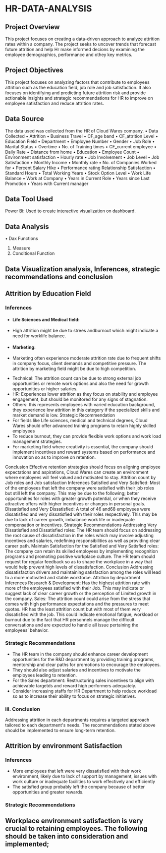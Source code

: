 # HR-DATA-ANALYSIS

## Project Overview
This project focuses on creating a data-driven approach to analyze attrition rates within a company. The project seeks to uncover trends that forecast future attrition and help Hr make informed decions by examining the employee demographics, performance and othey key metrics.

## Project Objectives
This project focuses on analyzing factors that contribute to employees attrition such as the education field, job role and  job satisfaction. It also focuses on identifying and predicting future attrition risk and provide actionable insights and strategic recommendations for HR to improve on employee satisfaction and reduce attrition rates.
## Data Source
The data used was collected from the HR of Cloud Wares company.
•	Data Collected
•	Attrition
•	Business Travel
•	CF_age band
•	CF_attrition Level
•	Education Field
•	Department
•	Employee Number
•	Gender
•	Job Role
•	Marital Status
•	Overtime
•	No. of Training times
•	CF_current employee
•	Daily Rate
•	Distance from home
•	Education
•	Employee Count
•	Environment satisfaction
•	Hourly rate
•	Job Involvement
•	Job Level
•	Job Satisfaction
•	Monthly Income
•	Monthly rate
•	No. of Companies Worked for
•	Percent Salary Hike
•	Performance rating Relationship Satisfaction
•	Standard Hours
•	Total Working Years
•	Stock Option Level
•	Work Life Balance
•	Work at Company 
•	Years in Current Role
•	Years since Last Promotion
•	Years with Current manager

## Data Tool Used
Power Bi: Used to create interactive  visualization on dashboard.
## Data Analysis
•	Dax Functions 
1.	Measure
2.	Conditional Function
## Data Visualization analysis, Inferences, strategic recommendations and conclusion
## Attrition by Education Field
### Inferences
-	#### Life Sciences and Medical field:
  * High attrition might be due to strees andburnout which might indicate a need for worklife balance. 
-	#### Marketing:
  * Marketing often experience moderate attrition rate due to frequent shifts in company focus, client demands and competitive pressure. The attrition by marketing field might be due to high competition.
-	Technical: The attrition count can be due to strong external job opportunities or remote work options and also the need for growth opportunities or higher salaries.
-	HR: Experiences lower attrition as they focus on stability and employee engagement, but should be monitored for any signs  of stagnation. 
-	Others: this represents employees with varied education background, they experience low attrition in this category if the specialized skills and market demand is low.
Strategic Recommendation
-	For fields like Life sciences, medical and technical degrees, Cloud Wares should offer advanced training programs to retain highly skilled employees
-	To reduce burnout, they can provide flexible work options and work load management strategies.
-	For marketing field where creativity is essential, the company should implement incentives and reward systems based on performance and innovation so as to improve on retention.

Conclusion
Effective retention strategies should focus on aligning employee expectations and aspirations, Cloud Wares can create an environment where employees will feel valued and motivated to stay. 
Attrition count by Job roles and Job satisfaction
Inferences
Satisfied and Very Satisfied: Most of the employees that left the company were satisfied with their job roles but still left the company. This may be due to the following; better opportunities for roles with greater growth potential, or when they receive attractive offers with higher incentives or changes in personal goals.
Dissatisfied and Very Dissatisfied: A total of 46 and68 employees were dissatisfied and very dissatisfied with their roles respectively. This may be due to lack of career growth, imbalance work life or inadequate compensation or incentives. 
Strategic Recommendations
Addressing Very Dissatisfied and Dissatisfied roles: The HR team should focus on addressing the root cause of dissatisfaction in the roles which may involve adjusting incentives and salaries, redefining responsibilities as well as providing clear career path.
Maintain Satisfaction for the Satisfied and Very Satisfied roles: The company can retain its skilled employees by implementing recognition programs and promoting positive workplace culture.
The HR team should request for regular feedback so as to shape the workplace in a way that would help prevent high levels of dissatisfaction.
Conclusion
Addressing dissatisfaction drivers and maintaining satisfaction among the roles will lead to a more motivated and stable workforce.
Attrition by department
Inferences
Research & Development: Has the highest attrition rate with more of the employees satisfied with their Job. This may indicate or suggest lack of clear career  growth or the perception of Limited growth in the company.
Sales: The attrition count could arise from the stress that comes with high performance expectations and the pressures  to meet  quotas. 
HR has the least attrition count but with most of them very dissatisfied with the job.  This could indicate emotional  fatigue, workload or burnout due to the fact that HR personnels manage the difficult conversations and are  expected to handle all issue pertaining the employees’ behavior. 
### Strategic Recommendations
- The HR team in the company should enhance career development opportunities for the R&D department by providing training programs, mentorship and clear paths for promotions to encourage the employees.
- They should also adjust salaries and incentives to motivate the employees leading to retention.
- For the Sales department: Restructuring sales incentives to align with achievable targetds and reward high performers adequately.
- Consider increasing staffs for HR Department to help reduce workload so as to increase their ability to focus on strategic initiatives.

### iii. Conclusion
Addressing attrition in each departments requires a targeted approach tailored to each department's needs. The recommendations stated above should be implemented to ensure long-term retention.


## Attrition by environment Satisfaction
### Inferences
- More employees that left were very dissatisfied with their work environment, likely due to lack of support by management, issues with work culture or inadequate facilities to work effectively and efficiently
- The satisfied group probably left the company because of better opportunities and greater rewards.
### Strategic Recommendations
Workplace environment satisfaction is very crucial to retaining employees. The following should be taken into consideration and implemented;
- 




